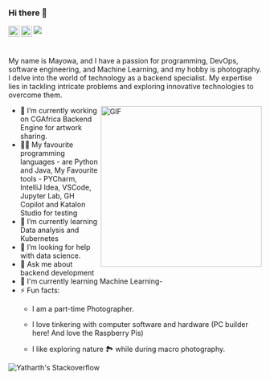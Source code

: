 ### Hi there 👋
<a href="[https://www.instagram.com/yatharthranjan/](https://www.instagram.com/imayormax/)">
  <img align="left" alt="drmayor's Instagram" width="22px" src="https://raw.githubusercontent.com/hussainweb/hussainweb/main/icons/instagram.png" />
</a>


<a href="[https://www.linkedin.com/in/yatharth-ranjan-176417101/](https://www.linkedin.com/in/mayowaosewa/)">
  <img align="left" alt="drmayor's LinkedIN" width="22px" src="https://raw.githubusercontent.com/peterthehan/peterthehan/master/assets/linkedin.svg" />
</a>


![](https://visitor-badge.glitch.me/badge?page_id=drmayor2004.drmayor2004)

<br />

My name is Mayowa, and I have a passion for programming, DevOps, software engineering, and Machine Learning, and my hobby is photography. I delve into the world of technology as a backend specialist. My expertise lies in tackling intricate problems and exploring innovative technologies to overcome them.

  <img align="right" alt="GIF" src="https://media.giphy.com/media/R03zWv5p1oNSQd91EP/giphy.gif" width="320" height="320" margin="10" />
  
- 🔭 I’m currently working on CGAfrica Backend Engine for artwork sharing.
- 🧑‍💻 My favourite programming languages - are Python and Java, My Favourite tools - PYCharm, IntelliJ Idea, VSCode, Jupyter Lab, GH Copilot and Katalon Studio for testing
- 🌱 I’m currently learning Data analysis and Kubernetes
- 🤔 I’m looking for help with data science.
- 💬 Ask me about backend development 
- 📙 I'm currently learning Machine Learning-
- ⚡ Fun facts:
  -   I am a part-time Photographer. 
  -   I love tinkering with computer software and hardware (PC builder here! And love the Raspberry Pis)

  -   I like exploring nature 🏞 while during macro photography.
 


<a href="https://stackoverflow.com/users/9280323/mayormax">
  <img align="left" alt="Yatharth's Stackoverflow" src="https://stackoverflow-badge.herokuapp.com/api/StackOverflowBadge/9280323" />
</a>

